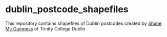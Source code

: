 # dublin_postcode_shapefiles
This repository contains shapefiles of Dublin postcodes created by [Shane Mc Guinness](https://www.linkedin.com/in/shane-mc-guinness-ph-d-7290a817/) of Trinity College Dublin
